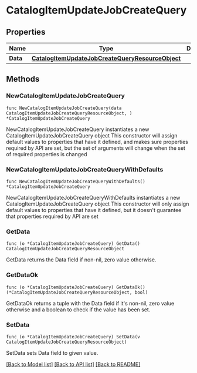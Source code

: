 # CatalogItemUpdateJobCreateQuery

## Properties

Name | Type | Description | Notes
------------ | ------------- | ------------- | -------------
**Data** | [**CatalogItemUpdateJobCreateQueryResourceObject**](CatalogItemUpdateJobCreateQueryResourceObject.md) |  | 

## Methods

### NewCatalogItemUpdateJobCreateQuery

`func NewCatalogItemUpdateJobCreateQuery(data CatalogItemUpdateJobCreateQueryResourceObject, ) *CatalogItemUpdateJobCreateQuery`

NewCatalogItemUpdateJobCreateQuery instantiates a new CatalogItemUpdateJobCreateQuery object
This constructor will assign default values to properties that have it defined,
and makes sure properties required by API are set, but the set of arguments
will change when the set of required properties is changed

### NewCatalogItemUpdateJobCreateQueryWithDefaults

`func NewCatalogItemUpdateJobCreateQueryWithDefaults() *CatalogItemUpdateJobCreateQuery`

NewCatalogItemUpdateJobCreateQueryWithDefaults instantiates a new CatalogItemUpdateJobCreateQuery object
This constructor will only assign default values to properties that have it defined,
but it doesn't guarantee that properties required by API are set

### GetData

`func (o *CatalogItemUpdateJobCreateQuery) GetData() CatalogItemUpdateJobCreateQueryResourceObject`

GetData returns the Data field if non-nil, zero value otherwise.

### GetDataOk

`func (o *CatalogItemUpdateJobCreateQuery) GetDataOk() (*CatalogItemUpdateJobCreateQueryResourceObject, bool)`

GetDataOk returns a tuple with the Data field if it's non-nil, zero value otherwise
and a boolean to check if the value has been set.

### SetData

`func (o *CatalogItemUpdateJobCreateQuery) SetData(v CatalogItemUpdateJobCreateQueryResourceObject)`

SetData sets Data field to given value.



[[Back to Model list]](../README.md#documentation-for-models) [[Back to API list]](../README.md#documentation-for-api-endpoints) [[Back to README]](../README.md)


